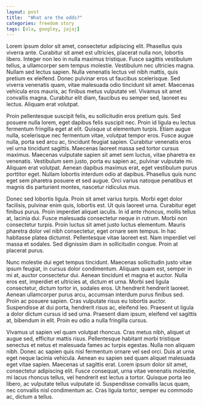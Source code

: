 ```yaml
---
layout: post
title:  "What are the odds?"
categories: freedom story
tags: [ola, googley, jajaj]
---
```


Lorem ipsum dolor sit amet, consectetur adipiscing elit. Phasellus quis viverra ante. Curabitur sit amet est ultricies, placerat nulla non, lobortis libero. Integer non leo in nulla maximus tristique. Fusce sagittis vestibulum tellus, a ullamcorper sem tempus molestie. Vestibulum nec ultricies magna. Nullam sed lectus sapien. Nulla venenatis lectus vel nibh mattis, quis pretium ex eleifend. Donec pulvinar eros ut faucibus scelerisque. Sed viverra venenatis quam, vitae malesuada odio tincidunt sit amet. Maecenas vehicula eros mauris, ac finibus metus vulputate vel. Vivamus sit amet convallis magna. Curabitur elit diam, faucibus eu semper sed, laoreet eu lectus. Aliquam erat volutpat.

Proin pellentesque suscipit felis, eu sollicitudin eros pretium quis. Sed posuere nulla lorem, eget dapibus felis suscipit nec. Proin id ligula eu lectus fermentum fringilla eget at elit. Quisque ut elementum turpis. Etiam augue nulla, scelerisque nec fermentum vitae, volutpat tempor eros. Fusce augue nulla, porta sed arcu ac, tincidunt feugiat sapien. Curabitur venenatis eros vel urna tincidunt sagittis. Maecenas laoreet massa sed tortor cursus maximus. Maecenas vulputate sapien sit amet sem luctus, vitae pharetra ex venenatis. Vestibulum sem justo, porta eu sapien ac, pulvinar vulputate mi. Aliquam erat volutpat. Aenean dapibus maximus erat, eget vestibulum purus porttitor eget. Nullam lobortis interdum odio at dapibus. Phasellus quis nunc eget sem pharetra posuere et sed augue. Orci varius natoque penatibus et magnis dis parturient montes, nascetur ridiculus mus.

Donec sed lobortis ligula. Proin sit amet varius turpis. Morbi eget dolor facilisis, pulvinar enim quis, lobortis est. Ut quis laoreet urna. Curabitur eget finibus purus. Proin imperdiet aliquet iaculis. In id ante rhoncus, mollis tellus at, lacinia dui. Fusce malesuada consectetur neque in rutrum. Morbi non consectetur turpis. Proin luctus sit amet justo luctus elementum. Mauris pharetra dolor vel nibh consectetur, eget ornare sem tempus. In hac habitasse platea dictumst. Pellentesque vitae laoreet est. Nam imperdiet vel massa et sodales. Sed dignissim diam in sollicitudin congue. Proin at placerat purus.

Nunc molestie dui eget tempus tincidunt. Maecenas sollicitudin justo vitae ipsum feugiat, in cursus dolor condimentum. Aliquam quam est, semper in mi at, auctor consectetur dui. Aenean tincidunt et magna et auctor. Nulla eros est, imperdiet et ultricies at, dictum et urna. Morbi sed ligula consectetur, dictum tortor in, sodales eros. Ut hendrerit hendrerit laoreet. Aenean ullamcorper purus arcu, accumsan interdum purus finibus sed. Proin ac posuere sapien. Cras vulputate risus eu lobortis auctor. Suspendisse at dui porta, hendrerit risus ac, eleifend leo. Praesent ut ligula a dolor dictum cursus id sed urna. Praesent diam ipsum, eleifend vel sagittis at, bibendum in elit. Proin eu odio a nulla fringilla cursus.

Vivamus ut sapien vel quam volutpat rhoncus. Cras metus nibh, aliquet ut augue sed, efficitur mattis risus. Pellentesque habitant morbi tristique senectus et netus et malesuada fames ac turpis egestas. Nulla non aliquam nibh. Donec ac sapien quis nisl fermentum ornare vel sed orci. Duis at urna eget neque lacinia vehicula. Aenean eu sapien sed quam aliquet malesuada eget vitae sapien. Maecenas ut sagittis erat. Lorem ipsum dolor sit amet, consectetur adipiscing elit. Fusce consequat, urna vitae venenatis molestie, mi lacus rhoncus tellus, vel hendrerit est lectus a tortor. Quisque porta leo libero, ac vulputate tellus vulputate id. Suspendisse convallis lacus quam, nec convallis nisl condimentum ac. Cras ligula tortor, semper eu commodo ac, dictum a tellus.